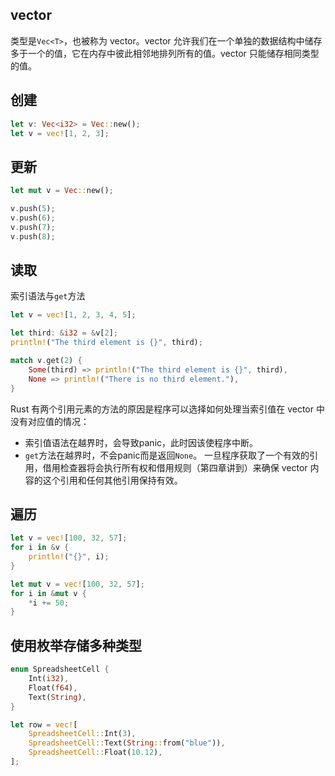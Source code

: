 ## vector
类型是`Vec<T>`，也被称为 vector。vector 允许我们在一个单独的数据结构中储存多于一个的值，它在内存中彼此相邻地排列所有的值。vector 只能储存相同类型的值。

## 创建
```rust
let v: Vec<i32> = Vec::new();
let v = vec![1, 2, 3];
```

## 更新
```rust
let mut v = Vec::new();

v.push(5);
v.push(6);
v.push(7);
v.push(8);
```

## 读取
索引语法与`get`方法
```rust
let v = vec![1, 2, 3, 4, 5];

let third: &i32 = &v[2];
println!("The third element is {}", third);

match v.get(2) {
    Some(third) => println!("The third element is {}", third),
    None => println!("There is no third element."),
}
```
Rust 有两个引用元素的方法的原因是程序可以选择如何处理当索引值在 vector 中没有对应值的情况：
* 索引值语法在越界时，会导致panic，此时因该使程序中断。
* `get`方法在越界时，不会panic而是返回`None`。
一旦程序获取了一个有效的引用，借用检查器将会执行所有权和借用规则（第四章讲到）来确保 vector 内容的这个引用和任何其他引用保持有效。

## 遍历
```rust
let v = vec![100, 32, 57];
for i in &v {
    println!("{}", i);
}

let mut v = vec![100, 32, 57];
for i in &mut v {
    *i += 50;
}
```

## 使用枚举存储多种类型
```rust
enum SpreadsheetCell {
    Int(i32),
    Float(f64),
    Text(String),
}

let row = vec![
    SpreadsheetCell::Int(3),
    SpreadsheetCell::Text(String::from("blue")),
    SpreadsheetCell::Float(10.12),
];
```